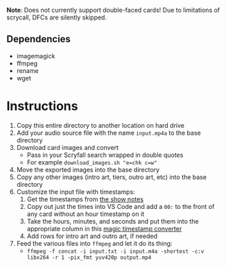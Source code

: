 **Note**: Does not currently support double-faced cards! Due to limitations of scrycall, DFCs are silently skipped. 

## Dependencies

+ imagemagick
+ ffmpeg
+ rename
+ wget

# Instructions

1. Copy this entire directory to another location on hard drive
2. Add your audio source file with the name `input.mp4a` to the base directory
3. Download card images and convert
    + Pass in your Scryfall search wrapped in double quotes
    + For example `download_images.sh "e=chk c=w"`
4. Move the exported images into the base directory
5. Copy any other images (intro art, tiers, outro art, etc) into the base directory
6. Customize the input file with timestamps:
    1. Get the timestamps from [the show notes](https://docs.google.com/document/d/1orAWZR47FIf75NXiHd4Wd-EaKVp_-poQx1sZIxpmByI/edit#heading=h.s99njdxgxizg)
    2. Copy out just the times into VS Code and add a `00:` to the front of any card without an hour timestamp on it
    3. Take the hours, minutes, and seconds and put them into the appropriate column in this [magic timestamp converter](https://docs.google.com/spreadsheets/d/13-hEGxLZX-VANC69xGFfkhFntnr6zFTx5jh2AEuSBHI/edit#gid=0)
    4. Add rows for intro art and outro art, if needed
7. Feed the various files into `ffmpeg` and let it do its thing:
    + `ffmpeg -f concat -i input.txt -i input.m4a -shortest -c:v libx264 -r 1 -pix_fmt yuv420p output.mp4`